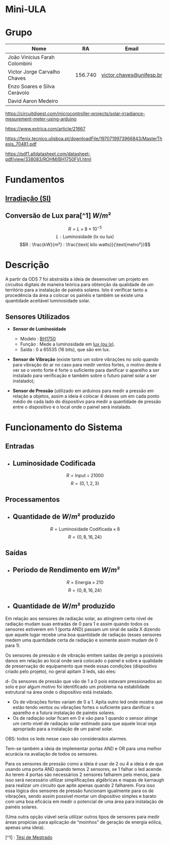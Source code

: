 # Mini-ULA

# Grupo

| Nome                          | RA      | Email                    |
| ----------------------------- | ------- | ------------------------ |
| João Vinicius Farah Colombini |         |                          |
| Victor Jorge Carvalho Chaves  | 156.740 | victor.chaves@unifesp.br |
| Enzo Soares e Silva Cerávolo  |         |                          |
| David Aaron Medeiro           |         |                          |


https://circuitdigest.com/microcontroller-projects/solar-irradiance-mesurement-meter-using-arduino

https://www.extrica.com/article/21667

https://fenix.tecnico.ulisboa.pt/downloadFile/1970719973966843/MasterThesis_70481.pdf

https://pdf1.alldatasheet.com/datasheet-pdf/view/338083/ROHM/BH1750FVI.html

# Fundamentos

## [Irradiação (SI)](https://en.wikipedia.org/wiki/Irradiance#:~:text=The%20SI%20unit%20of%20irradiance,to%20confusion%20with%20radiant%20intensity)

## Conversão de Lux para[^1] $W/m²$

$$R = L \times 8 \times 10^{-5} $$
$$L :\text{Luminosidade (lx ou lux)}$$
$$R : \frac{kW}{m²} : \frac{\text{ kilo watts}}{\text{metro²}}$$


# Descrição

A partir da ODS 7 foi abstraída a ideia de desenvolver um projeto em circuitos digitais de maneira teórica para obtenção da qualidade de um território para a instalação de painéis solares. Isto é verificar tanto a procedência da área a colocar os painéis e também se existe uma quantidade aceitável luminosidade solar.

## **Sensores Utilizados**
- **Sensor de Luminosidade** 
    - Modelo : [BH1750](https://imasters.com.br/desenvolvimento/como-funciona-o-sensor-de-luz-bh1750)
    - Função : Mede a luminosidade em [lux (ou lx)](https://en.wikipedia.org/wiki/Lux).
    - Saída : 0 a 65535 (16 bits), que são em lux.

- **Sensor de Vibração** (existe tanto um sobre vibrações no solo quando para vibração do ar no caso  para medir ventos fortes, o motivo deste é ver se o vento forte é forte o suficiente para danificar o aparelho a ser instalado para verificação e também sobre o futuro painel solar a ser instalado);

- **Sensor de Pressão** (utilizado em arduinos para medir a pressão em relação a objetos, assim a ideia é colocar 4 desses um em cada ponto médio de cada lado do dispositivo para medir a quantidade de pressão entre o dispositivo e o local onde o painel será instalado.



# Funcionamento do Sistema

## **Entradas**

- ## Luminosidade Codificada 

$$R = \text{Input} \div 21000$$
$$R = \{0, 1, 2, 3\}$$

## **Processamentos** 

- ## Quantidade de $W/m²$ produzido 

$$R = \text{Luminosidade Codificada} \times 8$$
$$R = \{0, 8, 16, 24\}$$

## **Saídas**


- ## Período de Rendimento em $W/m²$ 

$$R = \text{Energia} \times 210$$
$$R = \{0, 8, 16, 24\}$$


- ## Quantidade de $W/m²$ produzido 

	
Em relação aos sensores de  radiação solar, ao atingirem certo nível de radiação mudam suas entradas de 0 para 1 e assim quando todos os sensores estiverem em 1 (porta AND) passam um sinal de saída X dizendo que aquele lugar recebe uma boa quantidade de radiação (esses sensores medem uma quantidade certa de radiação e somente assim mudam de 0 para 1).


Os sensores de pressão e de vibração emitem saídas de perigo a possíveis danos em relação ao local onde será colocado o painel e sobre a qualidade de preservação do equipamento que mede essas condições (dispositivo criado pelo projeto), no geral apitam 3 leds, são eles:

d- Os sensores de pressão que vão de 1 a 0 pois estavam pressionados ao solo e por algum motivo foi identificado um problema na estabilidade estrutural na área onde o dispositivo está instalado.
- Os de vibrações fortes variam de 0 a 1. Apita outro led onde mostra que estão tendo ventos ou vibrações fortes o suficiente para danificar o aparelho e a futura instalação de painéis solares.
- Os de radiação solar ficam em 0 e vão para 1 quando o sensor atinge um certo nível de radiação solar estimado para que aquele local seja apropriado para a instalação de um painel solar.


OBS: todos os leds nesse caso são considerados alarmes.


Tem-se também a ideia de implementar portas AND e OR para uma melhor acurácia na avaliação de todos os sensores.

Para os sensores de pressão como a ideia é usar de 2 ou 4 a ideia é de que usando uma porta AND quando temos 2 sensores, se 1 falhar o led acende. Ao terem 4 portas são necessários 2 sensores falharem pelo menos, para isso será necessário utilizar simplificações algébricas e mapas de karnaugh para realizar um circuito que apite apenas quando 2 falharem.
Fora isso essa lógica dos sensores de pressão funcionam igualmente para os de vibrações, sendo assim possível montar um dispositivo simples e barato com uma boa eficácia em medir o potencial de uma área para instalação de painéis solares.

(Uma outra opção viável seria utilizar outros tipos de sensores para medir áreas propícias para aplicação de “moinhos” de geração de energia eólica, apenas uma ideia).


[^1] :  [Tési de Mestrado](https://fenix.tecnico.ulisboa.pt/downloadFile/1970719973966843/MasterThesis_70481.pdf)